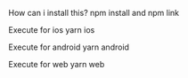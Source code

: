 How can i install this?
npm install and npm link

Execute for ios
yarn ios

Execute for android
yarn android

Execute for web 
yarn web
